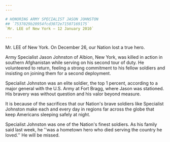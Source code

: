```yaml
---
---

# HONORING ARMY SPECIALIST JASON JOHNSTON
## `7537029b20954fcd3072e71507169175`
`Mr. LEE of New York — 12 January 2010`

---
```



Mr. LEE of New York. On December 26, our Nation lost a true hero.

Army Specialist Jason Johnston of Albion, New York, was killed in 
action in southern Afghanistan while serving on his second tour of 
duty. He volunteered to return, feeling a strong commitment to his 
fellow soldiers and insisting on joining them for a second deployment.

Specialist Johnston was an elite soldier, the top 1 percent, 
according to a major general with the U.S. Army at Fort Bragg, where 
Jason was stationed. His bravery was without question and his valor 
beyond measure.

It is because of the sacrifices that our Nation's brave soldiers like 
Specialist Johnston make each and every day in regions far across the 
globe that keep Americans sleeping safely at night.

Specialist Johnston was one of the Nation's finest soldiers. As his 
family said last week, he ''was a hometown hero who died serving the 
country he loved.'' He will be missed.
